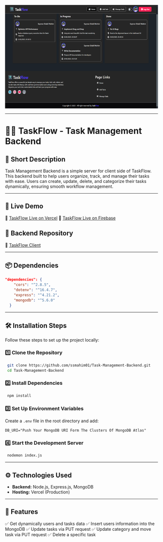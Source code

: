 <div align="center">
  <img width="100%" height="340" src="/public/task-flow.png"  />
</div>

---

# 👨‍💼 TaskFlow - Task Management Backend

## 📝 Short Description
Task Management Backend is a simple server for client side of TaskFlow. This backend built to help users organize, track, and manage their tasks with ease. Users can create, update, delete, and categorize their tasks dynamically, ensuring smooth workflow management.

---

## 🚀 Live Demo
🔗 [TaskFlow Live on Vercel](https://my-task-flow-management.vercel.app)
🔗 [TaskFlow Live on Firebase](https://task-flow-25.web.app)

## 📁 Backend Repository

🔗 [TaskFlow Client](https://github.com/ssmahim01/Task-Management-With-React)

---

## 📦 Dependencies
```json
"dependencies": {
    "cors": "^2.8.5",
    "dotenv": "^16.4.7",
    "express": "^4.21.2",
    "mongodb": "^5.6.0"
  }
  ```

  ---

## 🛠 Installation Steps
Follow these steps to set up the project locally:

### **1️⃣ Clone the Repository**
```sh
 git clone https://github.com/ssmahim01/Task-Management-Backend.git
 cd Task-Management-Backend
```

### **2️⃣ Install Dependencies**

```sh
 npm install
```

### **3️⃣ Set Up Environment Variables**
Create a `.env` file in the root directory and add:
```
DB_URI="Push Your MongoDB URI Form The Clusters Of MongoDB Atlas"
```

### **4️⃣ Start the Development Server**

```sh
 nodemon index.js
```
---

## ⚙️ Technologies Used
- **Backend:** Node.js, Express.js, MongoDB
- **Hosting:** Vercel (Production)

---

## 🎯 Features
✅ Get dynamically users and tasks data
✅ Insert users information into the MongoDB
✅ Update tasks via PUT request
✅ Update category and move task via PUT request
✅ Delete a specific task